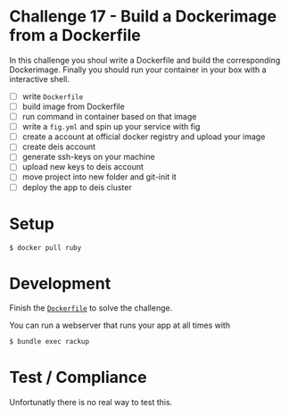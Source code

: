 # Challenge 17 - Build a Dockerimage from a Dockerfile

In this challenge you shoul write a Dockerfile and build the corresponding Dockerimage. Finally you should run your container in your box with a interactive shell.

- [ ] write `Dockerfile`
- [ ] build image from Dockerfile
- [ ] run command in container based on that image
- [ ] write a `fig.yml` and spin up your service with fig
- [ ] create a account at official docker registry and upload your image
- [ ] create deis account
- [ ] generate ssh-keys on your machine
- [ ] upload new keys to deis account
- [ ] move project into new folder and git-init it
- [ ] deploy the app to deis cluster

# Setup

```sh
$ docker pull ruby
```

# Development

Finish the [`Dockerfile`](Dockerfile) to solve the challenge.

You can run a webserver that runs your app at all times with

```sh
$ bundle exec rackup
```

# Test / Compliance

Unfortunatly there is no real way to test this.
